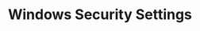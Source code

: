 ---
title: Windows Security Settings
layout: questions
parent: Questions
grand_parent: CompTIA A+ 220-1102 (Core 2)
permalink: /education/comptia/a-plus/core-two/questions/windows-security-settings/
has_children: false
questions:
    - question: "While you are assigning privileges to the accounting department in your organization, Cindy, a human resource administrative assistant, insists that she needs access to the employee records database so that she can fulfill change of address requests from employees. After checking with her manager and referring to the organization's access control security policy, you discover that Cindy's job role does not fall into the authorized category for access to that database. What security concept are you practicing in this scenario?"
      answer: "The principle of least privilege."
    - question: "Which three principal user security groups are created when Windows is installed?"
      answer: "Users, Administrators, and Guests. You might also include Power Users, though use of this group is deprecated. Going beyond the account types listed in the exam objectives, you might include groups such as Remote Desktop Users, Remote Management Users, or Backup Operators. There are also system groups, such as Everyone, but users cannot be assigned manually to these."
    - question: "What tool would you use to add a user to a local security group?"
      answer: "You can change the account type between Standard and Administrator via Control Panel, but the Local Users and Groups management console is the tool to use for a custom security group. You could also use the net localgroup command."
    - question: "What are the requirements for configuring fingerprint authentication via Windows Hello?"
      answer: "The computer must have a fingerprint reader and a trusted platform module (TPM). Windows Hello must first be configured with a personal identification number (PIN) as a backup method. "
    - question: "True or false? If you want the same policy to apply to a number of computers within a domain, you could add the computers to the same Organizational Unit (OU) and apply the policy to the OU."
      answer: "True."
    - question: "You are writing a tech note to guide new technicians on operational procedures for working with Active Directory. As part of this note, what is the difference between the gpupdate and gpresult commands?"
      answer: "gpupdate is used to refresh local policy settings with updates or changes from the policy template. gpresult is used to identify the Resultant Set of Policies (RSoP) for a given computer and/or user account."
    - question: "Angel brought in the new tablet he just purchased and tried to connect to the corporate network. He knows the SSID of the wireless network and the password used to access the wireless network. He was denied access, and a warning message was displayed that he must contact the IT Department immediately. What happened, and why did he receive the message?"
      answer: "Mobile device management (MDM) is being used to mediate network access. The device must be enrolled with the MDM software before it can join the network."
---